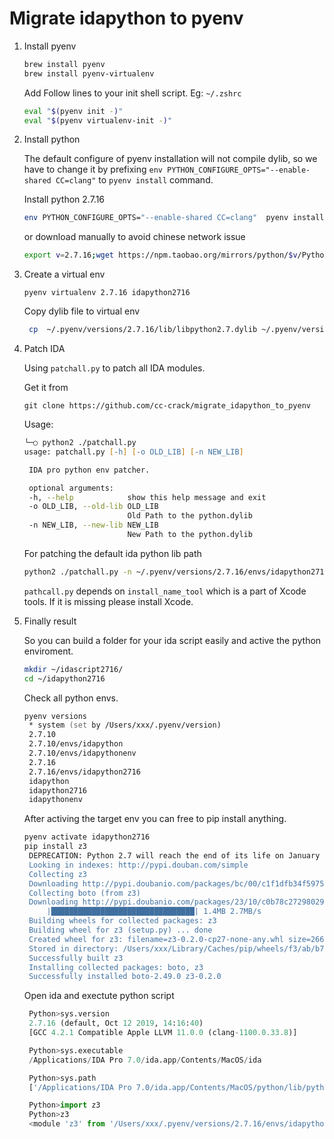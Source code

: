 # Migrate idapython to pyenv

1. Install pyenv

    ```zsh
    brew install pyenv
    brew install pyenv-virtualenv
    ```

    Add Follow lines to your init shell script. Eg: ```~/.zshrc```

    ```zsh
    eval "$(pyenv init -)"
    eval "$(pyenv virtualenv-init -)"
    ```

2. Install python

    The default configure of pyenv installation will not compile dylib, so we have to change it by prefixing
    `env PYTHON_CONFIGURE_OPTS="--enable-shared CC=clang"`  to `pyenv install` command.

    Install python 2.7.16

    ```zsh
    env PYTHON_CONFIGURE_OPTS="--enable-shared CC=clang"  pyenv install 2.7.16
    ```

    or download manually to avoid chinese network issue

    ```zsh
    export v=2.7.16;wget https://npm.taobao.org/mirrors/python/$v/Python-$v.tar.xz -P ~/.pyenv/cache/;env PYTHON_CONFIGURE_OPTS="--enable-shared CC=clang"  pyenv install $v
    ```

3. Create a virtual env

   ```pyenv virtualenv 2.7.16 idapython2716```

   Copy dylib file to virtual env

   ```zsh
    cp  ~/.pyenv/versions/2.7.16/lib/libpython2.7.dylib ~/.pyenv/versions/2.7.16/envs/idapython2716/libpython2.7.dylib
   ```

4. Patch IDA

   Using ```patchall.py``` to patch all IDA modules.

   Get it from

   ```git clone https://github.com/cc-crack/migrate_idapython_to_pyenv```

   Usage:

   ```zsh
   ╰─○ python2 ./patchall.py 
   usage: patchall.py [-h] [-o OLD_LIB] [-n NEW_LIB]

    IDA pro python env patcher.

    optional arguments:
    -h, --help            show this help message and exit
    -o OLD_LIB, --old-lib OLD_LIB
                          Old Path to the python.dylib
    -n NEW_LIB, --new-lib NEW_LIB
                          New Path to the python.dylib
    ```

    For patching the default ida python lib path

    ```zsh
    python2 ./patchall.py -n ~/.pyenv/versions/2.7.16/envs/idapython2716/libpython2.7.dylib
    ```

    ```pathcall.py``` depends on ```install_name_tool``` which is a part of Xcode tools. If it is missing please install Xcode.

5. Finally result

   So you can build a folder for your ida script easily and active the python enviroment.

   ```zsh
   mkdir ~/idascript2716/
   cd ~/idapython2716
   ```

   Check all python envs.

   ```zsh
   pyenv versions
    * system (set by /Users/xxx/.pyenv/version)
    2.7.10
    2.7.10/envs/idapython
    2.7.10/envs/idapythonenv
    2.7.16
    2.7.16/envs/idapython2716
    idapython
    idapython2716
    idapythonenv
   ```

   After activing the target env you can free to pip install anything.

   ```zsh
   pyenv activate idapython2716
   pip install z3
    DEPRECATION: Python 2.7 will reach the end of its life on January 1st, 2020. Please upgrade your Python as Python 2.7 won't be maintained after that date. A future version of pip will drop support for Python 2.7. More details about Python 2 support in pip, can be found at https://pip.pypa.io/en/latest/development/release-process/#python-2-support
    Looking in indexes: http://pypi.douban.com/simple
    Collecting z3
    Downloading http://pypi.doubanio.com/packages/bc/00/c1f1dfb34f5975c0d5f03e108b0669246026b83512b755e9bc725638219d/z3-0.2.0.tar.gz
    Collecting boto (from z3)
    Downloading http://pypi.doubanio.com/packages/23/10/c0b78c27298029e4454a472a1919bde20cb182dab1662cec7f2ca1dcc523/boto-2.49.0-py2.py3-none-any.whl (1.4MB)
        |████████████████████████████████| 1.4MB 2.7MB/s 
    Building wheels for collected packages: z3
    Building wheel for z3 (setup.py) ... done
    Created wheel for z3: filename=z3-0.2.0-cp27-none-any.whl size=26630 sha256=f0bba9e3010030667d05ac2817491ed5f82b510ac035a541433c6b6426feb78e
    Stored in directory: /Users/xxx/Library/Caches/pip/wheels/f3/ab/b7/909d74cd5a87893c34ed25b7bdfeccbe3dc6a4389fff9d1b4a
    Successfully built z3
    Installing collected packages: boto, z3
    Successfully installed boto-2.49.0 z3-0.2.0
   ```

   Open ida and exectute python script

   ```python
    Python>sys.version
    2.7.16 (default, Oct 12 2019, 14:16:40)
    [GCC 4.2.1 Compatible Apple LLVM 11.0.0 (clang-1100.0.33.8)]

    Python>sys.executable
    /Applications/IDA Pro 7.0/ida.app/Contents/MacOS/ida

    Python>sys.path
    ['/Applications/IDA Pro 7.0/ida.app/Contents/MacOS/python/lib/python2.7/lib-dynload', '/Applications/IDA Pro 7.0/ida.app/Contents/MacOS/python/lib/python2.7/lib-dynload/ida_32', '/Users/xxx/.pyenv/versions/2.7.16/envs/idapython2716/lib/python27.zip', '/Users/xxx/.pyenv/versions/2.7.16/envs/idapython2716/lib/python2.7', '/Users/xxx/.pyenv/versions/2.7.16/envs/idapython2716/lib/python2.7/plat-darwin', '/Users/xxx/.pyenv/versions/2.7.16/envs/idapython2716/lib/python2.7/plat-mac', '/Users/xxx/.pyenv/versions/2.7.16/envs/idapython2716/lib/python2.7/plat-mac/lib-scriptpackages', '/Users/xxx/.pyenv/versions/2.7.16/envs/idapython2716/lib/python2.7/lib-tk', '/Users/xxx/.pyenv/versions/2.7.16/envs/idapython2716/lib/python2.7/lib-old', '/Users/xxx/.pyenv/versions/2.7.16/envs/idapython2716/lib/python2.7/lib-dynload', '/Applications/IDA Pro 7.0/ida.app/Contents/MacOS/python', '/Users/xxx/.pyenv/versions/2.7.16/lib/python2.7', '/Users/xxx/.pyenv/versions/2.7.16/lib/python2.7/plat-darwin', '/Users/xxx/.pyenv/versions/2.7.16/lib/python2.7/lib-tk', '/Users/xxx/.pyenv/versions/2.7.16/lib/python2.7/plat-mac', '/Users/xxx/.pyenv/versions/2.7.16/lib/python2.7/plat-mac/lib-scriptpackages', '/Users/xxx/.pyenv/versions/2.7.16/envs/idapython2716/lib/python2.7/site-packages', '/Applications/IDA Pro 7.0/ida.app/Contents/MacOS/python', '/Users/xxx/.idapro', '/Users/xxx/code/idapythonenv']

    Python>import z3
    Python>z3
    <module 'z3' from '/Users/xxx/.pyenv/versions/2.7.16/envs/idapython2716/lib/python2.7/site-packages/z3/__init__.pyc'>
   ```
